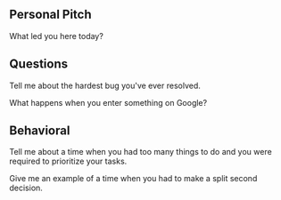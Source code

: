 ## Personal Pitch

What led you here today?

## Questions

Tell me about the hardest bug you've ever resolved.

What happens when you enter something on Google?

## Behavioral

Tell me about a time when you had too many things to do and you were required to prioritize your tasks.

Give me an example of a time when you had to make a split second decision.
